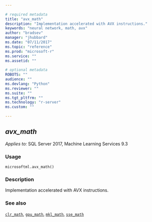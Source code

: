 ```yaml
--- 
 
# required metadata 
title: "avx_math" 
description: "Implementation accelerated with AVX instructions." 
keywords: "neural network, math, avx" 
author: "bradsev" 
manager: "jhubbard" 
ms.date: "07/11/2017" 
ms.topic: "reference" 
ms.prod: "microsoft-r" 
ms.service: "" 
ms.assetid: "" 
 
# optional metadata 
ROBOTS: "" 
audience: "" 
ms.devlang: "Python" 
ms.reviewer: "" 
ms.suite: "" 
ms.tgt_pltfrm: "" 
ms.technology: "r-server" 
ms.custom: "" 
 
---
```


## *avx_math*


*Applies to:* SQL Server 2017, Machine Learning Services 9.3


### Usage



```
microsoftml.avx_math()
```




### Description

Implementation accelerated with AVX instructions.


### See also

[`clr_math`](clr_math.md),
[`gpu_math`](gpu_math.md),
[`mkl_math`](mkl_math.md),
[`sse_math`](sse_math.md)
